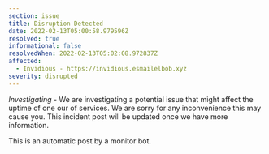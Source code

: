 ```yaml
---
section: issue
title: Disruption Detected
date: 2022-02-13T05:00:58.979596Z
resolved: true
informational: false
resolvedWhen: 2022-02-13T05:02:08.972837Z
affected:
  - Invidious - https://invidious.esmailelbob.xyz
severity: disrupted
---
```

*Investigating* - We are investigating a potential issue that might affect the uptime of one our of services. We are sorry for any inconvenience this may cause you. This incident post will be updated once we have more information.

This is an automatic post by a monitor bot.
        